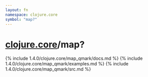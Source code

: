 ```yaml
---
layout: fn
namespace: clojure.core
symbol: "map?"
---
```


# [clojure.core](../)/map?

{% include 1.4.0/clojure.core/map_qmark/docs.md %}
{% include 1.4.0/clojure.core/map_qmark/examples.md %}
{% include 1.4.0/clojure.core/map_qmark/src.md %}


